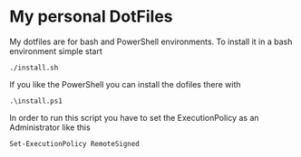My personal DotFiles
====================

My dotfiles are for bash and PowerShell environments.
To install it in a bash environment simple start

    ./install.sh

If you like the PowerShell you can install the dofiles there with

    .\install.ps1

In order to run this script you have to set the ExecutionPolicy as an Administrator like this

    Set-ExecutionPolicy RemoteSigned
